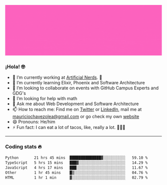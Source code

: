 ![Banner](banner.gif)

### ¡Hola! 🤓

- 🔭 I’m currently working at [Artificial Nerds](https://nerds.ai/). 🤖
- 🌱 I’m currently learning Elixir, Phoenix and Software Architecture
- 👯 I’m looking to collaborate on events with GitHub Campus Experts and GDG's
- 🤔 I’m looking for help with math
- 💬 Ask me about Web Development and Software Architecture
- 📫 How to reach me: Find me on [Twitter](https://twitter.com/ultr4nerd) or [LinkedIn](https://www.linkedin.com/in/mauricio-chávez-olea-4b46b7147/), mail me at [mauriciochavezolea@gmail.com](mailto:mauriciochavezolea@gmail.com) or go check my own [website](mauriciochavez.surge.sh)
- 😄 Pronouns: He/him
- ⚡ Fun fact: I can eat a lot of tacos, like, really a lot. 🌮🌮🌮

---

### Coding stats 🔥

<!--START_SECTION:waka-->
```text
Python       21 hrs 45 mins  ██████████████▓░░░░░░░░░░   59.10 % 
TypeScript   5 hrs 15 mins   ███▓░░░░░░░░░░░░░░░░░░░░░   14.29 % 
JavaScript   4 hrs 17 mins   ███░░░░░░░░░░░░░░░░░░░░░░   11.67 % 
Other        1 hr 45 mins    █▒░░░░░░░░░░░░░░░░░░░░░░░   04.76 % 
HTML         1 hr 1 min      ▓░░░░░░░░░░░░░░░░░░░░░░░░   02.79 % 
```
<!--END_SECTION:waka-->
